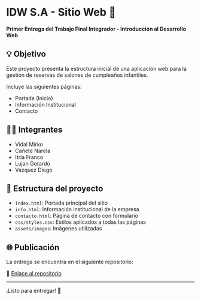 # IDW S.A - Sitio Web 🎉

**Primer Entrega del Trabajo Final Integrador - Introducción al Desarrollo Web**

## 💡 Objetivo

Este proyecto presenta la estructura inicial de una aplicación web para la gestión de reservas de salones de cumpleaños infantiles.

Incluye las siguientes páginas:

- Portada (Inicio)
- Información Institucional
- Contacto

## 🧑‍💻 Integrantes

- Vidal Mirko
- Cañete Narela
- Itria Franco
- Lujan Gerardo
- Vazquez Diego

## 📂 Estructura del proyecto

- `index.html`: Portada principal del sitio
- `info.html`: Información institucional de la empresa
- `contacto.html`: Página de contacto con formulario
- `css/styles.css`: Estilos aplicados a todas las páginas
- `assets/images`: Imágenes utilizadas

## 🌐 Publicación

La entrega se encuentra en el siguiente repositorio:

🔗 [Enlace al repositorio](https://github.com/usuario/repo-idw)

---

¡Listo para entregar! 🎯
